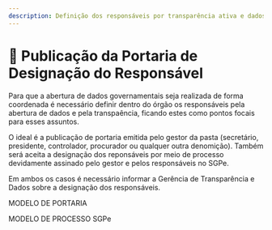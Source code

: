 ```yaml
---
description: Definição dos responsáveis por transparência ativa e dados abertos no órgão
---
```


# 📃 Publicação da Portaria de Designação do Responsável

Para que a abertura de dados governamentais seja realizada de forma coordenada é necessário definir dentro do órgão os responsáveis pela abertura de dados e pela transpaência, ficando estes como pontos focais para esses assuntos.

O ideal é a publicação de portaria emitida pelo gestor da pasta (secretário, presidente, controlador, procurador ou qualquer outra denomição). Também será aceita a designação dos reponsáveis por meio de processo devidamente assinado pelo gestor e pelos responsáveis no SGPe.

Em ambos os casos é necessário informar a Gerência de Transparência e Dados sobre a designação dos responsáveis.

MODELO DE PORTARIA

MODELO DE PROCESSO SGPe
